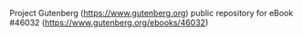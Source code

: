 Project Gutenberg (https://www.gutenberg.org) public repository for eBook #46032 (https://www.gutenberg.org/ebooks/46032)
